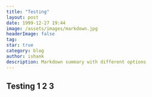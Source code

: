 ```yaml
---
title: "Testing"
layout: post
date: 1999-12-27 19:44
image: /assets/images/markdown.jpg
headerImage: false
tag:
star: true
category: blog
author: ishank
description: Markdown summary with different options
---
```


## Testing 1 2 3


